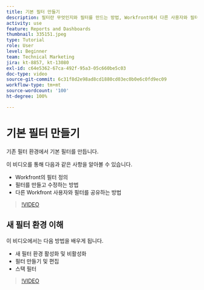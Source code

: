 ```yaml
---
title: 기본 필터 만들기
description: 필터란 무엇인지와 필터를 만드는 방법, Workfront에서 다른 사용자와 필터를 공유하는 방법을 알아봅니다. 또한 새 필터 환경을 사용하는 방법을 알아봅니다.
activity: use
feature: Reports and Dashboards
thumbnail: 335151.jpeg
type: Tutorial
role: User
level: Beginner
team: Technical Marketing
jira: kt-8857, kt-13080
exl-id: c64e5362-67ca-492f-95a3-05c660be5c03
doc-type: video
source-git-commit: 6c31f8d2e98ad8cd1880cd03ec0b0e6c0fd9ec09
workflow-type: tm+mt
source-wordcount: '100'
ht-degree: 100%

---
```


# 기본 필터 만들기

기존 필터 환경에서 기본 필터를 만듭니다.

이 비디오를 통해 다음과 같은 사항을 알아볼 수 있습니다.

* Workfront의 필터 정의
* 필터를 만들고 수정하는 방법
* 다른 Workfront 사용자와 필터를 공유하는 방법

>[!VIDEO](https://video.tv.adobe.com/v/335151/?quality=12&learn=on)

## 새 필터 환경 이해

이 비디오에서는 다음 방법을 배우게 됩니다.

* 새 필터 환경 활성화 및 비활성화
* 필터 만들기 및 편집
* 스택 필터

>[!VIDEO](https://video.tv.adobe.com/v/3419558/?quality=12&learn=on)
